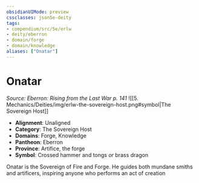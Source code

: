```yaml
---
obsidianUIMode: preview
cssclasses: json5e-deity
tags:
- compendium/src/5e/erlw
- deity/eberron
- domain/forge
- domain/knowledge
aliases: ["Onatar"]
---
```

# Onatar
*Source: Eberron: Rising from the Last War p. 141* 
![[5. Mechanics/Deities/img/erlw-the-sovereign-host.png#symbol\|The Sovereign Host]]

- **Alignment**: Unaligned
- **Category**: The Sovereign Host
- **Domains**: Forge, Knowledge
- **Pantheon**: Eberron
- **Province**: Artifice, the forge
- **Symbol**: Crossed hammer and tongs *or* brass dragon

Onatar is the Sovereign of Fire and Forge. He guides both mundane smiths and artificers, inspiring anyone who performs an act of creation